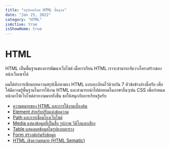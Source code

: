 ```yaml
---
title: "สรุปบทเรียน HTML พื้นฐาน"
date: "Jan 25, 2022"
category: "HTML"
isActive: true
isShowHome: true
---
```


# HTML

HTML เป็นพื้นฐานของการพัฒนาเว็บไซต์ เมื่อเราเรียน HTML เราจะสามารถจัดวางโครงสร้างของหน้าเว็บเพจได้

ผมได้ทำการเขียนบทความสรุปเนื้อหาของ HTML แบบละเอียดไว้ด้วยกัน 7 หัวข้อข้างล่างนี้ครับ เพื่อให้มีความรู้พื้นฐานในการใช้งาน HTML และสามารถนำไปต่อยอดในภาษาอื่นๆเช่น CSS เพื่อกำหนดหน้าตาให้เว็บไซต์สวยงามมากยิ่งขึ้น ขอให้สนุกกับการเรียนรู้ครับ

- [ความหมายของ HTML และการใช้งานเบื้องต้น](/blog/01-html-hello-html)
- [Element สำหรับปรับแต่งข้อความ](/blog/02-html-text)
- [Path และการเชื่อมโยงเว็บไซต์](/blog/03-html-path)
- [Media แสดงข้อมูลที่เป็นสื่อ รูปภาพ วีดีโอและเสียง](/blog/04-html-media)
- [Table แสดงผลข้อมูลในรูปแบบตาราง](/blog/05-html-table)
- [Form สร้างฟอร์มรับข้อมูล](/blog/06-html-form)
- [HTML เชิงความหมาย (HTML Sematic)](/blog/07-html-sematic)

